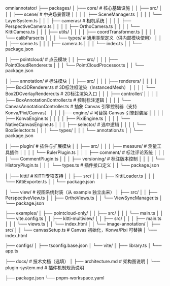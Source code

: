 omniannotator/
├── packages/
│ ├── core/ # 核心基础设施
│ │ ├── src/
│ │ │ ├── scene/ # 中央场景管理
│ │ │ │ ├── SceneManager.ts
│ │ │ │ └── LayerSystem.ts
│ │ │ ├── cameras/ # 相机系统
│ │ │ │ ├── PerspectiveCamera.ts
│ │ │ │ ├── OrthoCamera.ts
│ │ │ │ └── KittiCamera.ts
│ │ │ ├── utils/
│ │ │ │ ├── coordTransformer.ts
│ │ │ │ └── calibParser.ts
│ │ │ └── types/ # 通用类型定义（供内部模块使用）
│ │ │ ├── scene.ts
│ │ │ ├── camera.ts
│ │ │ └── index.ts
│ │ └── package.json

│ ├── pointcloud/ # 点云模块
│ │ ├── src/
│ │ │ ├── PointCloudRenderer.ts
│ │ │ └── PointCloudProcessor.ts
│ │ └── package.json

│ ├── annotation/ # 标注模块
│ │ ├── src/
│ │ │ ├── renderers/
│ │ │ │ ├── Box3DRenderer.ts # 3D标注框渲染（InstancedMesh）
│ │ │ │ └── Box2DOverlayRenderer.ts # 2D标注渲染入口
│ │ │ ├── controller/
│ │ │ │ ├── BoxAnnotationController.ts # 控制标注逻辑
│ │ │ │ └── CanvasAnnotationController.ts # 抽象 Canvas 引擎控制器（支持 Konva/Pixi/Canvas）
│ │ │ ├── engine/ # 可替换 Canvas 引擎封装层
│ │ │ │ ├── KonvaEngine.ts
│ │ │ │ ├── PixiEngine.ts
│ │ │ │ └── NativeCanvasEngine.ts
│ │ │ ├── selector/ # 选中逻辑
│ │ │ │ └── BoxSelector.ts
│ │ │ └── types/
│ │ │ └── annotation.ts
│ │ └── package.json

│ ├── plugin/ # 插件与扩展模块
│ │ ├── src/
│ │ │ ├── measure/ # 测量工具插件
│ │ │ │ └── RulerPlugin.ts
│ │ │ ├── comment/ # 标注评论系统
│ │ │ │ └── CommentPlugin.ts
│ │ │ ├── versioning/ # 标注版本控制
│ │ │ │ └── HistoryPlugin.ts
│ │ │ └── types.ts # 插件接口定义
│ │ └── package.json

│ ├── kitti/ # KITTI专项支持
│ │ ├── src/
│ │ │ ├── KittiLoader.ts
│ │ │ └── KittiExporter.ts
│ │ └── package.json

│ └── view/ # 视图系统封装（从 example 独立出来）
│ ├── src/
│ │ ├── PerspectiveView.ts
│ │ ├── OrthoViews.ts
│ │ └── ViewSyncManager.ts
│ └── package.json

├── examples/
│ ├── pointcloud-only/
│ │ ├── src/
│ │ │ └── main.ts
│ │ └── vite.config.ts
│
│ ├── kitti-multiview/
│ │ ├── src/
│ │ │ ├── main.ts
│ │ │ └── views.ts
│ │ └── index.html
│
│ └── image-annotation/
│ ├── src/
│ │ └── canvasSetup.ts # Canvas 初始化，Konva/Pixi 可替换
│ └── index.html

├── configs/
│ ├── tsconfig.base.json
│ └── vite/
│ ├── library.ts
│ └── app.ts

├── docs/ # 技术文档（选填）
│ ├── architecture.md # 架构图说明
│ └── plugin-system.md # 插件机制规范说明

├── package.json
└── pnpm-workspace.yaml
